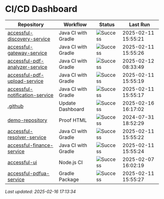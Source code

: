 # CI/CD Dashboard

| Repository | Workflow | Status | Last Run |
| ---------- | -------- | ------ | -------- |
| [accessful-discovery-service](https://github.com/Accessful-AI/accessful-discovery-service) | Java CI with Gradle | ![Success](https://img.shields.io/badge/Success-brightgreen) | 2025-02-11 15:55:21 |
| [accessful-gateway-service](https://github.com/Accessful-AI/accessful-gateway-service) | Java CI with Gradle | ![Success](https://img.shields.io/badge/Success-brightgreen) | 2025-02-11 15:55:26 |
| [accessful-pdf-analyzer-service](https://github.com/Accessful-AI/accessful-pdf-analyzer-service) | Java CI with Gradle | ![Success](https://img.shields.io/badge/Success-brightgreen) | 2025-02-12 08:33:49 |
| [accessful-pdf-upload-service](https://github.com/Accessful-AI/accessful-pdf-upload-service) | Java CI with Gradle | ![Success](https://img.shields.io/badge/Success-brightgreen) | 2025-02-11 15:55:19 |
| [accessful-notification-service](https://github.com/Accessful-AI/accessful-notification-service) | Java CI with Gradle | ![Success](https://img.shields.io/badge/Success-brightgreen) | 2025-02-11 15:55:17 |
| [.github](https://github.com/Accessful-AI/.github) | Update Dashboard | ![Success](https://img.shields.io/badge/Success-brightgreen) | 2025-02-16 16:17:02 |
| [demo-repository](https://github.com/Accessful-AI/demo-repository) | Proof HTML | ![Success](https://img.shields.io/badge/Success-brightgreen) | 2024-07-31 18:52:29 |
| [accessful-resolver-service](https://github.com/Accessful-AI/accessful-resolver-service) | Java CI with Gradle | ![Success](https://img.shields.io/badge/Success-brightgreen) | 2025-02-11 15:55:22 |
| [accessful-finance-service](https://github.com/Accessful-AI/accessful-finance-service) | Java CI with Gradle | ![Success](https://img.shields.io/badge/Success-brightgreen) | 2025-02-11 15:55:24 |
| [accessful-ui](https://github.com/Accessful-AI/accessful-ui) | Node.js CI | ![Success](https://img.shields.io/badge/Success-brightgreen) | 2025-02-07 16:02:19 |
| [accessful-pdfua-service](https://github.com/Accessful-AI/accessful-pdfua-service) | Gradle Package | ![Success](https://img.shields.io/badge/Success-brightgreen) | 2025-02-11 15:55:27 |


*Last updated: 2025-02-16 17:13:34*